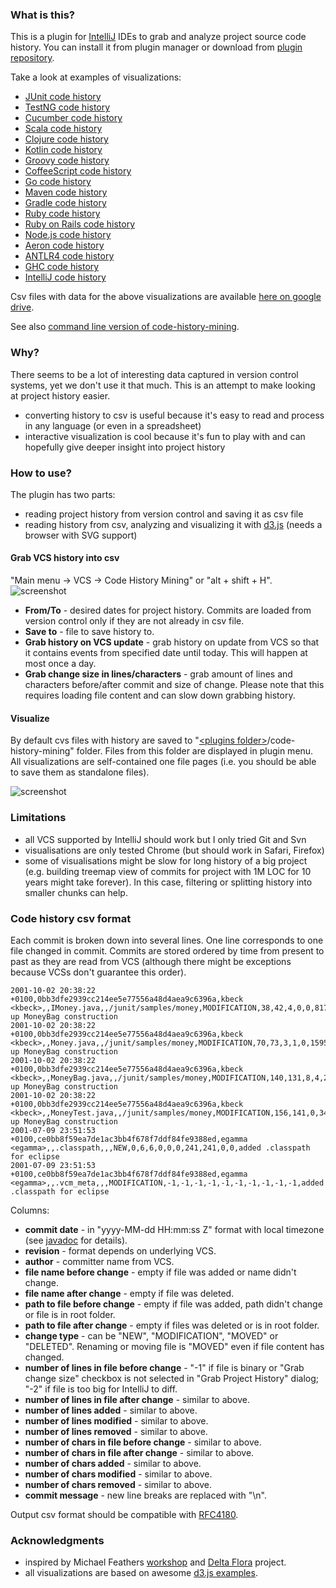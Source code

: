 ### What is this?

This is a plugin for [IntelliJ](https://github.com/JetBrains/intellij-community) IDEs to grab
and analyze project source code history. You can install it from plugin manager
or download from [plugin repository](http://plugins.jetbrains.com/plugin/7273).

Take a look at examples of visualizations:
 - [JUnit code history](http://dkandalov.github.io/code-history-mining/JUnit.html)
 - [TestNG code history](http://dkandalov.github.io/code-history-mining/TestNG.html)
 - [Cucumber code history](http://dkandalov.github.io/code-history-mining/Cucumber.html)
 - [Scala code history](http://dkandalov.github.io/code-history-mining/Scala.html)
 - [Clojure code history](http://dkandalov.github.io/code-history-mining/Clojure.html)
 - [Kotlin code history](http://dkandalov.github.io/code-history-mining/Kotlin.html)
 - [Groovy code history](http://dkandalov.github.io/code-history-mining/Groovy.html)
 - [CoffeeScript code history](http://dkandalov.github.io/code-history-mining/CoffeeScript.html)
 - [Go code history](http://dkandalov.github.io/code-history-mining/Go.html)
 - [Maven code history](http://dkandalov.github.io/code-history-mining/Maven.html)
 - [Gradle code history](http://dkandalov.github.io/code-history-mining/Gradle.html)
 - [Ruby code history](http://dkandalov.github.io/code-history-mining/Ruby.html)
 - [Ruby on Rails code history](http://dkandalov.github.io/code-history-mining/Rails.html)
 - [Node.js code history](http://dkandalov.github.io/code-history-mining/NodeJS.html)
 - [Aeron code history](http://dkandalov.github.io/code-history-mining/Aeron.html)
 - [ANTLR4 code history](http://dkandalov.github.io/code-history-mining/ANTLR4.html)
 - [GHC code history](http://dkandalov.github.io/code-history-mining/GHC.html)
 - [IntelliJ code history](http://dkandalov.github.io/code-history-mining/IntelliJ.html)

Csv files with data for the above visualizations are available [here on google drive](https://googledrive.com/host/0B5PfR1lF8o5SZE1xMXZIWGxBVzQ).

See also [command line version of code-history-mining](http://dkandalov.github.io/code-history-mining-cli).


### Why?
There seems to be a lot of interesting data captured in version control systems, yet we don't use it that much.
This is an attempt to make looking at project history easier.

 - converting history to csv is useful because it's easy to read and process in any language (or even in a spreadsheet)
 - interactive visualization is cool because it's fun to play with and can hopefully give deeper insight into project history


### How to use?
The plugin has two parts:
 - reading project history from version control and saving it as csv file
 - reading history from csv, analyzing and visualizing it with [d3.js](http://d3js.org/) (needs a browser with SVG support)

#### Grab VCS history into csv
"Main menu -> VCS -> Code History Mining" or "alt + shift + H".
<img src="https://raw.github.com/dkandalov/code-history-mining/master/grab-history-screenshot.png" alt="screenshot" title="screenshot" align="center"/>
 - **From/To** - desired dates for project history. Commits are loaded from version control only if they are not already in csv file.
 - **Save to** - file to save history to.
 - **Grab history on VCS update** - grab history on update from VCS so that it contains events from specified date until today.
 This will happen at most once a day.
 - **Grab change size in lines/characters** - grab amount of lines and characters before/after commit and size of change.
 Please note that this requires loading file content and can slow down grabbing history.

#### Visualize
By default cvs files with history are saved to "[\<plugins folder\>](http://devnet.jetbrains.com/docs/DOC-181)/code-history-mining" folder.
Files from this folder are displayed in plugin menu.
All visualizations are self-contained one file pages (i.e. you should be able to save them as standalone files).

<img src="https://raw.github.com/dkandalov/code-history-mining/master/popup-screenshot.png" alt="screenshot" title="screenshot" align="center"/>


### Limitations
 - all VCS supported by IntelliJ should work but I only tried Git and Svn
 - visualisations are only tested Chrome (but should work in Safari, Firefox)
 - some of visualisations might be slow for long history of a big project
 (e.g. building treemap view of commits for project with 1M LOC for 10 years might take forever).
 In this case, filtering or splitting history into smaller chunks can help.


### Code history csv format
Each commit is broken down into several lines. One line corresponds to one file changed in commit.
Commits are stored ordered by time from present to past as they are read from VCS
(although there might be exceptions because VCSs don't guarantee this order).
```
2001-10-02 20:38:22 +0100,0bb3dfe2939cc214ee5e77556a48d4aea9c6396a,kbeck <kbeck>,,IMoney.java,,/junit/samples/money,MODIFICATION,38,42,4,0,0,817,888,71,0,0,Cleaning up MoneyBag construction
2001-10-02 20:38:22 +0100,0bb3dfe2939cc214ee5e77556a48d4aea9c6396a,kbeck <kbeck>,,Money.java,,/junit/samples/money,MODIFICATION,70,73,3,1,0,1595,1684,86,32,0,Cleaning up MoneyBag construction
2001-10-02 20:38:22 +0100,0bb3dfe2939cc214ee5e77556a48d4aea9c6396a,kbeck <kbeck>,,MoneyBag.java,,/junit/samples/money,MODIFICATION,140,131,8,4,23,3721,3594,214,154,511,Cleaning up MoneyBag construction
2001-10-02 20:38:22 +0100,0bb3dfe2939cc214ee5e77556a48d4aea9c6396a,kbeck <kbeck>,,MoneyTest.java,,/junit/samples/money,MODIFICATION,156,141,0,34,0,5187,4785,0,1594,0,Cleaning up MoneyBag construction
2001-07-09 23:51:53 +0100,ce0bb8f59ea7de1ac3bb4f678f7ddf84fe9388ed,egamma <egamma>,,.classpath,,,NEW,0,6,6,0,0,0,241,241,0,0,added .classpath for eclipse
2001-07-09 23:51:53 +0100,ce0bb8f59ea7de1ac3bb4f678f7ddf84fe9388ed,egamma <egamma>,,.vcm_meta,,,MODIFICATION,-1,-1,-1,-1,-1,-1,-1,-1,-1,-1,added .classpath for eclipse
```
Columns:
 - __commit date__ - in "yyyy-MM-dd HH:mm:ss Z" format with local timezone (see [javadoc](http://docs.oracle.com/javase/7/docs/api/java/text/SimpleDateFormat.html) for details).
 - __revision__ - format depends on underlying VCS.
 - __author__ - committer name from VCS.
 - __file name before change__ - empty if file was added or name didn't change.
 - __file name after change__ - empty if file was deleted.
 - __path to file before change__ - empty if file was added, path didn't change or file is in root folder.
 - __path to file after change__ - empty if files was deleted or is in root folder.
 - __change type__ - can be "NEW", "MODIFICATION", "MOVED" or "DELETED". Renaming or moving file is "MOVED" even if file content has changed.
 - __number of lines in file before change__ - "-1" if file is binary or "Grab change size" checkbox is not selected in "Grab Project History" dialog;
   "-2" if file is too big for IntelliJ to diff.
 - __number of lines in file after change__ - similar to above.
 - __number of lines added__ - similar to above.
 - __number of lines modified__ - similar to above.
 - __number of lines removed__ - similar to above.
 - __number of chars in file before change__ - similar to above.
 - __number of chars in file after change__ - similar to above.
 - __number of chars added__ - similar to above.
 - __number of chars modified__ - similar to above.
 - __number of chars removed__ - similar to above.
 - __commit message__ - new line breaks are replaced with "\\n".


Output csv format should be compatible with [RFC4180](http://www.apps.ietf.org/rfc/rfc4180.html).


### Acknowledgments
 - inspired by Michael Feathers [workshop](http://codehistorymining.eventbrite.co.uk/)
 and [Delta Flora](https://github.com/michaelfeathers/delta-flora) project.
 - all visualizations are based on awesome [d3.js examples](https://github.com/mbostock/d3/wiki/Gallery).
